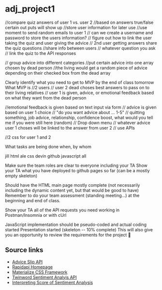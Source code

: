 # adj_project1

//compare quiz answers of user 1 vs. user 2 
//based on answers true/false certain out puts will show up 
//store user information for later use
//use moment to send random emails to user 1 
// can we create a username and password to store the users information? 
// figure out how to link the user taking the quiz and user giving the advice 
// 2nd user getting answers share the quiz questions 
//share info between users 
// whatever question you ask 
// link the quiz to the API responses 


// group advice into different categories 
//put certain advice into one array chosen by dead person 
//the living would get a random piece of advice depending on their checked box from the dead array 



Clearly identify what you need to get to MVP by the end of class tomorrow
What MVP is
//2 users
// user 2 dead choses best answers to pass on to their living relatives 
// user 1 is given, advice, or emotional feedback based on what they want from the dead person 

//emotional feedback is given based on text input via  form 
// advice is given based on user 1 choice 
// "do you want advice about ... 1-5"
// quitting something, job advice, relationship, confidence boost, what would you tell me if you were still here  (random)
// Drop down menu 
// whatever advice user 1 choses will be linked to the answer from user 2 
// use APIs


//2 css for user 1 and 2 


What tasks are being done when, by whom

jill html 
ale css 
devin github
javascript all 


Make sure the team roles are clear to everyone including your TA
Show your TA what you have deployed to github pages so far (can be a mostly empty skeleton)

Should have the HTML main page mostly complete (not necessarily including the dynamic content yet, but that would be good to have)
Remember to do your team assessment (standing meeting…) at the beginning and end of class.

Show your TA all of the API requests you need working in Postman/Insomnia or with cUrl

JavaScript implementation should be pseudo-coded and actual coding started
Presentation started (skeleton -- 10% complete)
This will also give you an opportunity to review the requirements for the project :slightly_smiling_face:

## Source links 
- [Advice Slip API](https://api.adviceslip.com/#endpoint-search)
- [Rapidapi Homepage](https://rapidapi.com/)
- [Materialize CSS Framework](https://materializecss.com/)
- [Twinword Sentiment Analyis API](https://www.twinword.com/)
- [Interpreting Score of Sentiment Analysis](https://www.twinword.com/blog/interpreting-the-score-and-ratio-of-sentiment/)